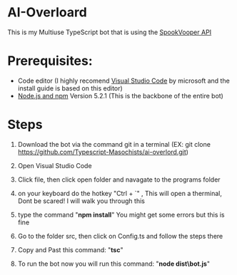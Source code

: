 # AI-Overloard
This is my Multiuse TypeScript bot that is using the [SpookVooper API](https://github.com/vexico/spookvooper-api)


# Prerequisites:
- Code editor (I highly recomend [Visual Studio Code](https://code.visualstudio.com/) by microsoft and the install guide is based on this editor)
- [Node.js and npm](https://nodejs.org/en/) Version 5.2.1 (This is the backbone of the entire bot)

# Steps
1. Download the bot via the command git in a terminal (EX: git clone https://github.com/Typescript-Masochists/ai-overlord.git)

2. Open Visual Studio Code

3. Click file, then click open folder and navagate to the programs folder

4. on your keyboard do the hotkey "Ctrl + `"
, This will open a therminal, Dont be scared! I will walk you through this

5. type the command "**npm install**" You might get some errors but this is fine

6. Go to the folder src, then click on Config.ts and follow the steps there

7. Copy and Past this command: "**tsc**"

8. To run the bot now you will run this command: "**node dist\bot.js**"
